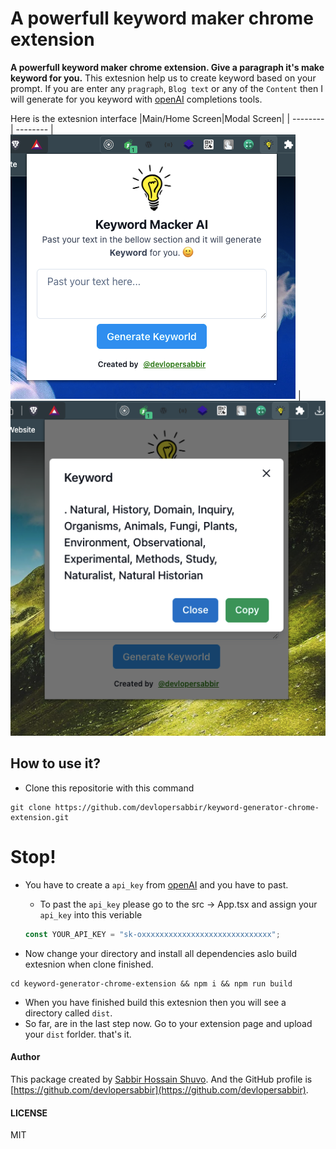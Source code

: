 # A powerfull keyword maker chrome extension

**A powerfull keyword maker chrome extension. Give a paragraph it's make keyword for you.** This extesnion help us to create keyword based on your prompt. If you are enter any `pragraph`, `Blog text` or any of the `Content` then I will generate for you keyword with [openAI](https://platform.openai.com/docs/api-reference/completions) completions tools.

Here is the extesnion interface
|Main/Home Screen|Modal Screen|
| -------- | -------- |
![devlopersabbir](./screenshot/screenshot1.png) | ![devlopersabbir](./screenshot/screenshot2.png)

## How to use it?

- Clone this repositorie with this command

```console
git clone https://github.com/devlopersabbir/keyword-generator-chrome-extension.git
```

# Stop!

- You have to create a `api_key` from [openAI](https://platform.openai.com/account/api-keys) and you have to past.

  - To past the `api_key` please go to the src -> App.tsx and assign your `api_key` into this veriable

  ```ts
  const YOUR_API_KEY = "sk-oxxxxxxxxxxxxxxxxxxxxxxxxxxxxx";
  ```

- Now change your directory and install all dependencies aslo build extesnion when clone finished.

```console
cd keyword-generator-chrome-extension && npm i && npm run build
```

- When you have finished build this extesnion then you will see a directory called `dist`.
- So far, are in the last step now. Go to your extension page and upload your `dist` forlder. that's it.

#### Author

This package created by [Sabbir Hossain Shuvo](https://www.showwcase.com/devlopersabbir). And the GitHub profile is [https://github.com/devlopersabbir](https://github.com/devlopersabbir).

#### LICENSE

MIT
